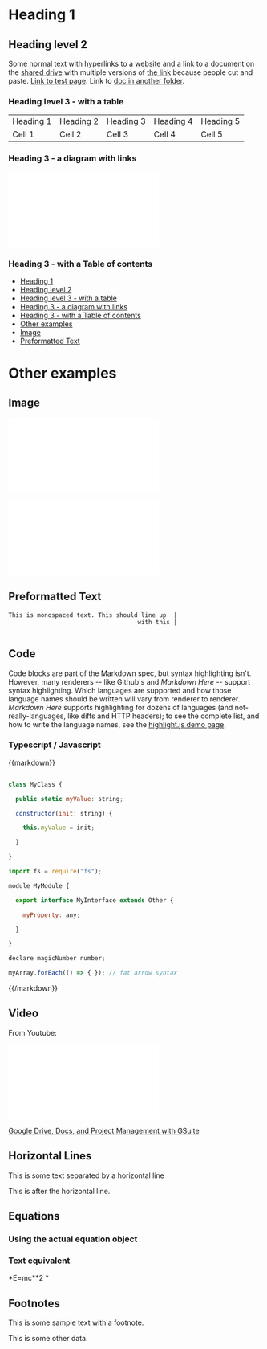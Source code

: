 # Heading 1



## Heading level 2



Some normal text with hyperlinks to a [website](test.md) and a link to a document on the [shared drive](test.md) with multiple versions of [the link](test.md) because people cut and paste. [Link to test page](test.md). Link to [doc in another folder](test.md).



### Heading level 3 - with a table



<table>
  <tr>
    <td>Heading 1</td>
    <td>Heading 2</td>
    <td>Heading 3</td>
    <td>Heading 4</td>
    <td>Heading 5</td>
  </tr>
  <tr>
    <td>Cell 1</td>
    <td>Cell 2</td>
    <td>Cell 3</td>
    <td>Cell 4</td>
    <td>Cell 5</td>
  </tr>
</table>





### Heading 3 - a diagram with links



![](test.md)



### Heading 3 - with a Table of contents



* [Heading 1](#heading-1)
* [Heading level 2](#heading-level-2)
* [Heading level 3 - with a table](#heading-level-3-with-a-table)
* [Heading 3 - a diagram with links](#heading-3-a-diagram-with-links)
* [Heading 3 - with a Table of contents](#heading-3-with-a-table-of-contents)
* [Other examples](#other-examples)
* [Image](#image)
* [Preformatted Text](#preformatted-text)



# Other examples



## Image

![](test.md)

![](test.md)

## Preformatted Text



```
This is monospaced text. This should line up  |
                                    with this |
  
```


## Code

Code blocks are part of the Markdown spec, but syntax highlighting isn't. However, many renderers -- like Github's and *Markdown Here* -- support syntax highlighting. Which languages are supported and how those language names should be written will vary from renderer to renderer. *Markdown Here* supports highlighting for dozens of languages (and not-really-languages, like diffs and HTTP headers); to see the complete list, and how to write the language names, see the [highlight.js demo page](test.md).



### Typescript / Javascript

{{markdown}}

```javascript

class MyClass {

  public static myValue: string;

  constructor(init: string) {

    this.myValue = init;

  }

}

import fs = require("fs");

module MyModule {

  export interface MyInterface extends Other {

    myProperty: any;

  }

}

declare magicNumber number;

myArray.forEach(() => { }); // fat arrow syntax

```

{{/markdown}}



## Video



From Youtube:

![](test.md)

[Google Drive, Docs, and Project Management with GSuite](test.md)



## Horizontal Lines



This is some text separated by a horizontal line







This is after the horizontal line.



## Equations

### 	Using the actual equation object





### Text equivalent

*E=mc**2
*
## Footnotes

 This is some sample text with a footnote.



This is some other data.

